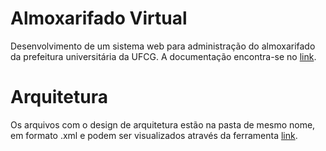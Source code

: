 # Almoxarifado Virtual

Desenvolvimento de um sistema web para administração do almoxarifado da prefeitura universitária da UFCG. 
A documentação encontra-se no [link](https://docs.google.com/document/d/18nQ2cuIIs-PgoCt-6JNp9HPHbzD-M1HATFQc4R1_-nM/edit#).

# Arquitetura
Os arquivos com o design de arquitetura estão na pasta de mesmo nome, em formato .xml e podem ser visualizados através da ferramenta [link](https://www.draw.io/).
